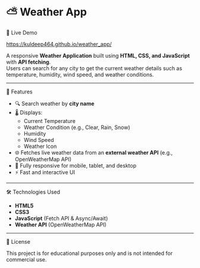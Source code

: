 # ⛅ Weather App

🚀 Live Demo

https://kuldeep464.github.io/weather_app/

A responsive **Weather Application** built using **HTML, CSS, and JavaScript** with **API fetching**.  
Users can search for any city to get the current weather details such as temperature, humidity, wind speed, and weather conditions.

---

 📌 Features

- 🔍 Search weather by **city name**  
- 🌡️ Displays:
  - Current Temperature
  - Weather Condition (e.g., Clear, Rain, Snow)
  - Humidity
  - Wind Speed
  - Weather Icon
- 🌐 Fetches live weather data from an **external weather API** (e.g., OpenWeatherMap API)  
- 📱 Fully responsive for mobile, tablet, and desktop  
- ⚡ Fast and interactive UI

---

 🛠️ Technologies Used

- **HTML5**
- **CSS3**
- **JavaScript** (Fetch API & Async/Await)
- **Weather API** (OpenWeatherMap API)

---

📜 License


This project is for educational purposes only and is not intended for commercial use.